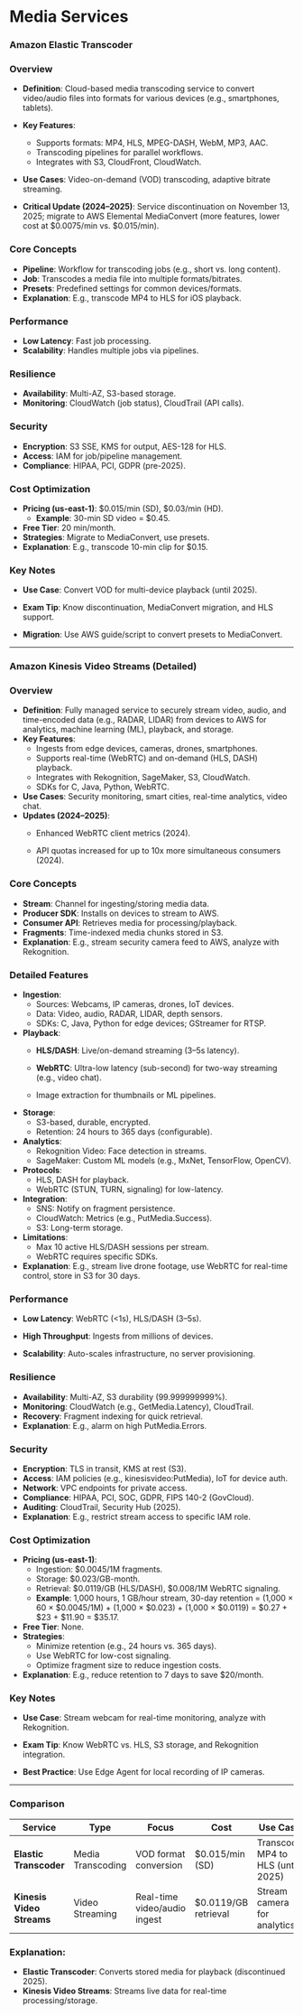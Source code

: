 # Media Services

### **Amazon Elastic Transcoder**

### **Overview**

- **Definition**: Cloud-based media transcoding service to convert video/audio files into formats for various devices (e.g., smartphones, tablets).
- **Key Features**:
    - Supports formats: MP4, HLS, MPEG-DASH, WebM, MP3, AAC.
    - Transcoding pipelines for parallel workflows.
    - Integrates with S3, CloudFront, CloudWatch.
- **Use Cases**: Video-on-demand (VOD) transcoding, adaptive bitrate streaming.
- **Critical Update (2024–2025)**: Service discontinuation on November 13, 2025; migrate to AWS Elemental MediaConvert (more features, lower cost at $0.0075/min vs. $0.015/min).
    
    [](https://imgs.search.brave.com/Q3-FdI89HQ5XjoM9ebI7Z8OVdcuf6x6ueMCkPrADf2k/rs:fit:64:0:0:0/g:ce/aHR0cDovL2Zhdmlj/b25zLnNlYXJjaC5i/cmF2ZS5jb20vaWNv/bnMvOWFkODM4NDk0/MTRjNzUyMTM3OTQ5/MmI4MjRkZjFhNDcw/MTIxYzI3NmZmMmNm/MDFkZWRjNmFkZjYz/NzVhZmIzMC9hd3Mu/YW1hem9uLmNvbS8)
    

### **Core Concepts**

- **Pipeline**: Workflow for transcoding jobs (e.g., short vs. long content).
- **Job**: Transcodes a media file into multiple formats/bitrates.
- **Presets**: Predefined settings for common devices/formats.
- **Explanation**: E.g., transcode MP4 to HLS for iOS playback.

### **Performance**

- **Low Latency**: Fast job processing.
- **Scalability**: Handles multiple jobs via pipelines.

### **Resilience**

- **Availability**: Multi-AZ, S3-based storage.
- **Monitoring**: CloudWatch (job status), CloudTrail (API calls).

### **Security**

- **Encryption**: S3 SSE, KMS for output, AES-128 for HLS.
- **Access**: IAM for job/pipeline management.
- **Compliance**: HIPAA, PCI, GDPR (pre-2025).

### **Cost Optimization**

- **Pricing (us-east-1)**: $0.015/min (SD), $0.03/min (HD).
    - **Example**: 30-min SD video = $0.45.
- **Free Tier**: 20 min/month.
- **Strategies**: Migrate to MediaConvert, use presets.
- **Explanation**: E.g., transcode 10-min clip for $0.15.

### **Key Notes**

- **Use Case**: Convert VOD for multi-device playback (until 2025).
- **Exam Tip**: Know discontinuation, MediaConvert migration, and HLS support.
- **Migration**: Use AWS guide/script to convert presets to MediaConvert.
    
    [](https://imgs.search.brave.com/Q3-FdI89HQ5XjoM9ebI7Z8OVdcuf6x6ueMCkPrADf2k/rs:fit:64:0:0:0/g:ce/aHR0cDovL2Zhdmlj/b25zLnNlYXJjaC5i/cmF2ZS5jb20vaWNv/bnMvOWFkODM4NDk0/MTRjNzUyMTM3OTQ5/MmI4MjRkZjFhNDcw/MTIxYzI3NmZmMmNm/MDFkZWRjNmFkZjYz/NzVhZmIzMC9hd3Mu/YW1hem9uLmNvbS8)
    

---

### **Amazon Kinesis Video Streams (Detailed)**

### **Overview**

- **Definition**: Fully managed service to securely stream video, audio, and time-encoded data (e.g., RADAR, LIDAR) from devices to AWS for analytics, machine learning (ML), playback, and storage.
- **Key Features**:
    - Ingests from edge devices, cameras, drones, smartphones.
    - Supports real-time (WebRTC) and on-demand (HLS, DASH) playback.
    - Integrates with Rekognition, SageMaker, S3, CloudWatch.
    - SDKs for C, Java, Python, WebRTC.
- **Use Cases**: Security monitoring, smart cities, real-time analytics, video chat.
- **Updates (2024–2025)**:
    - Enhanced WebRTC client metrics (2024).
    - API quotas increased for up to 10x more simultaneous consumers (2024).
        
        [](https://imgs.search.brave.com/V4SWkzHlb-4_Tfbuo86Ddk-2f6AqCpm5BjzDMVrtUXk/rs:fit:64:0:0:0/g:ce/aHR0cDovL2Zhdmlj/b25zLnNlYXJjaC5i/cmF2ZS5jb20vaWNv/bnMvMGE3ZWZlZTIy/ZDliZWNlYzM5NWI5/NzcxOWYyYmJhMzVk/ODQ3MzIwZDNhMTJl/YWNlMjM2NWI4NTU4/YWJjNTk2Mi9tb2Nh/LmNvbXB1dGluZ2Fy/Y2hpdGVjdHVyZXMu/Y29tLw)
        

### **Core Concepts**

- **Stream**: Channel for ingesting/storing media data.
- **Producer SDK**: Installs on devices to stream to AWS.
- **Consumer API**: Retrieves media for processing/playback.
- **Fragments**: Time-indexed media chunks stored in S3.
- **Explanation**: E.g., stream security camera feed to AWS, analyze with Rekognition.

### **Detailed Features**

- **Ingestion**:
    - Sources: Webcams, IP cameras, drones, IoT devices.
    - Data: Video, audio, RADAR, LIDAR, depth sensors.
    - SDKs: C, Java, Python for edge devices; GStreamer for RTSP.
- **Playback**:
    - **HLS/DASH**: Live/on-demand streaming (3–5s latency).
        
        [](https://imgs.search.brave.com/Q3-FdI89HQ5XjoM9ebI7Z8OVdcuf6x6ueMCkPrADf2k/rs:fit:64:0:0:0/g:ce/aHR0cDovL2Zhdmlj/b25zLnNlYXJjaC5i/cmF2ZS5jb20vaWNv/bnMvOWFkODM4NDk0/MTRjNzUyMTM3OTQ5/MmI4MjRkZjFhNDcw/MTIxYzI3NmZmMmNm/MDFkZWRjNmFkZjYz/NzVhZmIzMC9hd3Mu/YW1hem9uLmNvbS8)
        
    - **WebRTC**: Ultra-low latency (sub-second) for two-way streaming (e.g., video chat).
    - Image extraction for thumbnails or ML pipelines.
- **Storage**:
    - S3-based, durable, encrypted.
    - Retention: 24 hours to 365 days (configurable).
- **Analytics**:
    - Rekognition Video: Face detection in streams.
    - SageMaker: Custom ML models (e.g., MxNet, TensorFlow, OpenCV).
- **Protocols**:
    - HLS, DASH for playback.
    - WebRTC (STUN, TURN, signaling) for low-latency.
- **Integration**:
    - SNS: Notify on fragment persistence.
    - CloudWatch: Metrics (e.g., PutMedia.Success).
    - S3: Long-term storage.
- **Limitations**:
    - Max 10 active HLS/DASH sessions per stream.
    - WebRTC requires specific SDKs.
- **Explanation**: E.g., stream live drone footage, use WebRTC for real-time control, store in S3 for 30 days.

### **Performance**

- **Low Latency**: WebRTC (<1s), HLS/DASH (3–5s).
    
    [](https://imgs.search.brave.com/Q3-FdI89HQ5XjoM9ebI7Z8OVdcuf6x6ueMCkPrADf2k/rs:fit:64:0:0:0/g:ce/aHR0cDovL2Zhdmlj/b25zLnNlYXJjaC5i/cmF2ZS5jb20vaWNv/bnMvOWFkODM4NDk0/MTRjNzUyMTM3OTQ5/MmI4MjRkZjFhNDcw/MTIxYzI3NmZmMmNm/MDFkZWRjNmFkZjYz/NzVhZmIzMC9hd3Mu/YW1hem9uLmNvbS8)
    
- **High Throughput**: Ingests from millions of devices.
- **Scalability**: Auto-scales infrastructure, no server provisioning.

### **Resilience**

- **Availability**: Multi-AZ, S3 durability (99.999999999%).
- **Monitoring**: CloudWatch (e.g., GetMedia.Latency), CloudTrail.
- **Recovery**: Fragment indexing for quick retrieval.
- **Explanation**: E.g., alarm on high PutMedia.Errors.

### **Security**

- **Encryption**: TLS in transit, KMS at rest (S3).
- **Access**: IAM policies (e.g., kinesisvideo:PutMedia), IoT for device auth.
- **Network**: VPC endpoints for private access.
- **Compliance**: HIPAA, PCI, SOC, GDPR, FIPS 140-2 (GovCloud).
- **Auditing**: CloudTrail, Security Hub (2025).
- **Explanation**: E.g., restrict stream access to specific IAM role.

### **Cost Optimization**

- **Pricing (us-east-1)**:
    - Ingestion: $0.0045/1M fragments.
    - Storage: $0.023/GB-month.
    - Retrieval: $0.0119/GB (HLS/DASH), $0.008/1M WebRTC signaling.
    - **Example**: 1,000 hours, 1 GB/hour stream, 30-day retention = (1,000 × 60 × $0.0045/1M) + (1,000 × $0.023) + (1,000 × $0.0119) = $0.27 + $23 + $11.90 = $35.17.
- **Free Tier**: None.
- **Strategies**:
    - Minimize retention (e.g., 24 hours vs. 365 days).
    - Use WebRTC for low-cost signaling.
    - Optimize fragment size to reduce ingestion costs.
- **Explanation**: E.g., reduce retention to 7 days to save $20/month.

### **Key Notes**

- **Use Case**: Stream webcam for real-time monitoring, analyze with Rekognition.
- **Exam Tip**: Know WebRTC vs. HLS, S3 storage, and Rekognition integration.
- **Best Practice**: Use Edge Agent for local recording of IP cameras.
    
    [](https://imgs.search.brave.com/Q3-FdI89HQ5XjoM9ebI7Z8OVdcuf6x6ueMCkPrADf2k/rs:fit:64:0:0:0/g:ce/aHR0cDovL2Zhdmlj/b25zLnNlYXJjaC5i/cmF2ZS5jb20vaWNv/bnMvOWFkODM4NDk0/MTRjNzUyMTM3OTQ5/MmI4MjRkZjFhNDcw/MTIxYzI3NmZmMmNm/MDFkZWRjNmFkZjYz/NzVhZmIzMC9hd3Mu/YW1hem9uLmNvbS8)
    

---

### **Comparison**

| **Service** | **Type** | **Focus** | **Cost** | **Use Case** |
| --- | --- | --- | --- | --- |
| **Elastic Transcoder** | Media Transcoding | VOD format conversion | $0.015/min (SD) | Transcode MP4 to HLS (until 2025) |
| **Kinesis Video Streams** | Video Streaming | Real-time video/audio ingest | $0.0119/GB retrieval | Stream camera for analytics |

### **Explanation**:

- **Elastic Transcoder**: Converts stored media for playback (discontinued 2025).
- **Kinesis Video Streams**: Streams live data for real-time processing/storage.